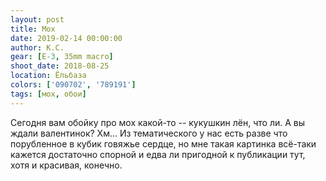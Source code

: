 ```yaml
---
layout: post
title: Мох
date: 2019-02-14 00:00:00
author: К.С.
gear: [E-3, 35mm macro]
shoot_date: 2018-08-25
location: Ёльбаза
colors: ['090702', '789191']
tags: [мох, обои]
---
```

Сегодня вам обойку про мох какой-то -- кукушкин лён, что ли. А вы ждали валентинок? Хм... Из тематического у нас есть разве что порубленное в кубик говяжье сердце, но мне такая картинка всё-таки кажется достаточно спорной и едва ли пригодной к публикации тут, хотя и красивая, конечно.
